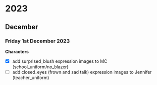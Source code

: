 # 2023
## December
### Friday 1st December 2023
**Characters**

- [x] add surprised_blush expression images to MC (school_uniform/no_blazer)
- [ ] add closed_eyes (frown and sad talk) expression images to Jennifer (teacher_uniform)
